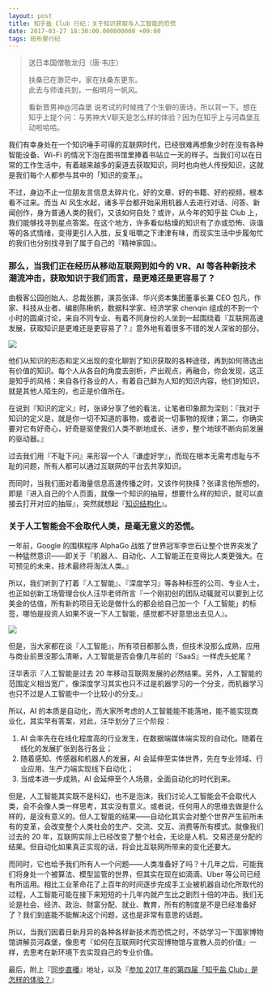 ```yaml
---
layout: post
title: 知乎盐 Club 行纪：关于知识获取与人工智能的恐慌
date: 2017-03-27 18:30:00.000000000 +09:00
tags: 班布里行纪
---
```


> 送日本国僧敬龙归（唐·韦庄）
>
> 扶桑已在渺茫中，家在扶桑东更东。</br>
> 此去与师谁共到，一船明月一帆风。</br>
> 
> 看新晋男神@河森堡 说考试的时候拽了个生僻的唐诗，所以背一下。想在知乎上提个问：与男神大V聊天是怎么样的体验？因为在知乎上与河森堡互动啦哈哈。

我们有幸身处在一个知识唾手可得的互联网时代，已经很难再想象少时在没有各种智能设备、Wi-Fi 的情况下泡在图书馆里捧着书站立一天的样子。当我们可以在日常的工作生活中，有着越来越多的渠道去获取知识，同时也向他人传授知识，这就是我们每个人都参与其中的「知识的变革」。

不过，身边不止一位朋友言信息太碎片化，好的文章、好的书籍、好的视频，根本看不过来。而当 AI 风生水起，诸多平台都开始采用机器人去进行对话、问答、新闻创作，身为普通人类的我们，又该如何自处？或许，从今年的知乎盐 Club 上，我们能够找寻到星点答案。在这个地方，许多看似枯燥的知识有了亦或恐怖、诙谐等的各式情绪，变得更引人入胜，反复咀嚼之下津津有味，而现实生活中步履匆忙的我们也分别找寻到了属于自己的『精神家园』。

### 那么，当我们正在经历从移动互联网到如今的 VR、AI 等各种新技术潮流冲击，获取知识于我们而言，是更难还是更容易了？

由极客公园创始人、总裁张鹏，演员张译、华兴资本集团董事长兼 CEO 包凡，作家、科技从业者、编剧陈楸帆，数据科学家、经济学家 chenqin 组成的不到一个小时的圆桌讨论，来自不同专业、有着不同身份的人坐到一起围绕着『互联网高速发展，获取知识是更难还是更容易了？』意外地有着很多不错的发人深省的部分。

![](http://img.blog.csdn.net/20170327165734345)

他们从知识的形态和定义出现的变化聊到了知识获取的各种途径，再到如何筛选出有价值的知识。每个人从各自的角度去剖析，产出观点，再融合，你会发现，这正是知乎的风格：来自各行各业的人，有着自己鲜为人知的知识内容，他们的知识，就是其他人陌生的，也正是价值所在。

在说到『知识的定义』时，张译分享了他的看法，让笔者印象颇为深刻：『我对于知识的定义是，就是你一切不知道的事物，或者说一切事物的规律；第二，你确实要对它有好奇心，好奇是驱使我们人类不断地成长、进步，整个地球不断向前发展的驱动器。』

过去我们用『不耻下问』来形容一个人『谦虚好学』，而现在根本无需考虑耻与不耻的问题，所有人都可以通过互联网的平台去共享知识。

而同时，当我们面对着海量信息高速传播之时，又该作何抉择？张译言他所想的，即是『进入自己的个人页面，就像一个知识的抽屉，想要什么样的知识，就可以直接去打开对应的抽屉』，突然就想起『[知识结构化](http://lib.csdn.net/)』。

### 关于人工智能会不会取代人类，是毫无意义的恐慌。

一年前，Google 的围棋程序 AlphaGo 战胜了世界冠军李世石让整个世界突发了一种猛然意识——即关于『机器人、自动化、人工智能正在变得比人类更强大。在可预见的未来，技术最终将淘汰人类。』

所以，我们听到了打着『人工智能』、『深度学习』等各种标签的公司、专业人士，也正如创新工场管理合伙人汪华老师所言『一个刚初创的团队动辄就可以要到上亿美金的估值，所有新的项目无论是做什么的都会给自己加一个「人工智能」的标签，哪怕是投资人如果不说一下人工智能，感觉都不好意思出去见人』。

![](http://img.blog.csdn.net/20170327165754158)

但是，当大家都在谈『人工智能』，所有项目都那么贵，但技术没那么成熟，应用与商业前景没那么清晰，人工智能是否会像几年前的『SaaS』一样虎头蛇尾？

汪华表示『人工智能是过去 20 年移动互联网发展的必然结果。另外，人工智能的范围定义相当宽广，像深度学习其实也只不过是机器学习的一个分支，而机器学习也只不过是人工智能中一个比较小的分支。』

所以，AI 的本质是自动化，而大家所考虑的人工智能能不能落地，能不能实现商业化，其实早有答案，对此，汪华划分了三个阶段：

1. AI 会率先在在线化程度高的行业发生，在数据端媒体端实现的自动化。随着在线化的发展扩张到各行各业；
2. 随着感知、传感器和机器人的发展，AI 会延伸至实体世界，先在专业领域、行业应用、生产力端实现线下自动化；
3. 当成本进一步成熟，AI 会延伸至个人场景，全面自动化的时代到来。

但是，人工智能其实既不是科幻，也不是泡沫，我们讨论人工智能会不会取代人类，会不会像人类一样思考，其实没有意义。或者说，任何用人的思维去做是什么样的，是没有意义的。但人工智能的结果——自动化其实会对整个世界产生前所未有的变革，会改变整个人类社会的生产、交流、交互、消费等所有模式。就像我们过去的 20 年，互联网实际上已经改变了整个社会，无论是人机、交易还是分配的结果。但自动化如果真正实现的话，将会比互联网所带来的变化还要大。

而同时，它也给予我们所有人一个问题——人类准备好了吗？十几年之后，可能我们将身处一个被算法、模型监管的世界，但其实在现在如滴滴、Uber 等公司已经有所运用。相比工业革命花了上百年的时间逐步完成手工业被机器自动化所取代的过程，人工智能可能在接下来短短的十几年内就产生比之剧烈十倍的冲击。我们无论是社会、经济、政治、财富分配、就业、教育，所有的制度是不是已经准备好了？我们到底能不能解决这个问题，这也是非常有意思的话题。

所以，当我们因着日新月异的各种各样新技术而恐慌之时，不妨学习一下国家博物馆讲解员河森堡，像思考『如何在互联网时代实现博物馆与宣教人员的价值』一样，去思考在新环境下去实现自己的专业价值。

最后，附上『[同步直播](https://club.zhihu.com/live)』地址，以及『[参加 2017 年的第四届「知乎盐 Club」是怎样的体验？](https://www.zhihu.com/question/57556218/answer/153739897)』